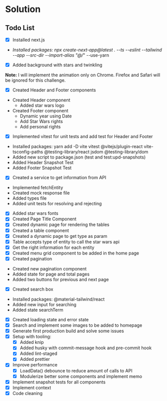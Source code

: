# Solution

## Todo List

- [x] Installed next.js

- _Installed packages: npx create-next-app@latest . --ts --eslint --tailwind --app --src-dir --import-alias "@/_" --use-yarn

- [x] Added background with stars and twinkling

**Note:** I will implement the animation only on Chrome. Firefox and Safari will be ignored for this challenge.

- [x] Created Header and Footer components

* Created Header component
  - Added star wars logo
* Created Footer component
  - Dynamic year using Date
  - Add Star Wars rights
  - Add personal rights

- [x] Implemented vitest for unit tests and add test for Header and Footer

* Installed packages: yarn add -D vite vitest @vitejs/plugin-react vite-tsconfig-paths @testing-library/react jsdom @testing-library/dom
* Added new script to package.json (test and test:upd-snapshots)
* Added Header Snapshot Test
* Added Footer Snapshot Test

- [x] Created a service to get information from API

* Implemented fetchEntity
* Created mock response file
* Added types file
* Added unit tests for resolving and rejecting

- [x] Added star wars fonts
- [x] Created Page Title Component
- [x] Created dynamic page for rendering the tables
- [x] Created a table component
- [x] Created a dynamic page to get type as param
- [x] Table accepts type of entity to call the star wars api
- [x] Get the right information for each entity
- [x] Created menu grid component to be added in the home page
- [x] Created pagination

* Created new pagination component
* Added state for page and total pages
* Added two buttons for previous and next page

- [x] Created search box

* Installed packages: @material-tailwind/react
* Added new input for searching
* Added state searchTerm

- [x] Created loading state and error state
- [x] Search and implement some images to be added to homepage
- [x] Generate first production build and solve some issues
- [x] Setup with tooling:
  - [x] Added knip
  - [x] Added husky with commit-message hook and pre-commit hook
  - [x] Added lint-staged
  - [x] Added prettier
- [x] Improve performance
  - [x] LoadData() debounce to reduce amount of calls to API
  - [x] Modulerize better some components and implement memo
- [x] Implement snapshot tests for all components
- [x] Implement context
- [x] Code cleaning
